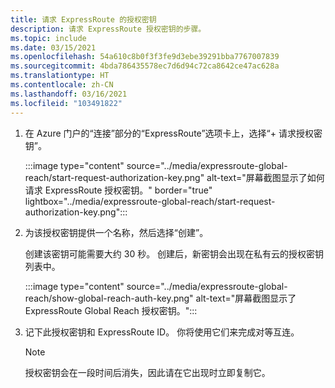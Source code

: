 ```yaml
---
title: 请求 ExpressRoute 的授权密钥
description: 请求 ExpressRoute 授权密钥的步骤。
ms.topic: include
ms.date: 03/15/2021
ms.openlocfilehash: 54a610c8b0f3f3fe9d3ebe39291bba7767007839
ms.sourcegitcommit: 4bda786435578ec7d6d94c72ca8642ce47ac628a
ms.translationtype: HT
ms.contentlocale: zh-CN
ms.lasthandoff: 03/16/2021
ms.locfileid: "103491822"
---
```

<!-- used in expressroute-global-reach-private-cloud.md and create-ipsec-tunnel.md -->

1. 在 Azure 门户的“连接”部分的“ExpressRoute”选项卡上，选择“+ 请求授权密钥”。 

   :::image type="content" source="../media/expressroute-global-reach/start-request-authorization-key.png" alt-text="屏幕截图显示了如何请求 ExpressRoute 授权密钥。" border="true" lightbox="../media/expressroute-global-reach/start-request-authorization-key.png":::

1. 为该授权密钥提供一个名称，然后选择“创建”。 
      
   创建该密钥可能需要大约 30 秒。 创建后，新密钥会出现在私有云的授权密钥列表中。

   :::image type="content" source="../media/expressroute-global-reach/show-global-reach-auth-key.png" alt-text="屏幕截图显示了 ExpressRoute Global Reach 授权密钥。":::
  
1. 记下此授权密钥和 ExpressRoute ID。 你将使用它们来完成对等互连。  

   > [!NOTE]
   > 授权密钥会在一段时间后消失，因此请在它出现时立即复制它。